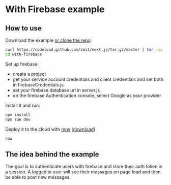 
# With Firebase example

## How to use

Download the example [or clone the repo](https://github.com/zeit/next.js):

```bash
curl https://codeload.github.com/zeit/next.js/tar.gz/master | tar -xz --strip=2 next.js-master/examples/with-firebase
cd with-firebase
```

Set up firebase:
- create a project
- get your service account credentials and client credentials and set both in firebaseCredentials.js
- set your firebase database url in server.js
- on the firebase Authentication console, select Google as your provider

Install it and run:

```bash
npm install
npm run dev
```

Deploy it to the cloud with [now](https://zeit.co/now) ([download](https://zeit.co/download))

```bash
now
```

## The idea behind the example
The goal is to authenticate users with firebase and store their auth token in a session. A logged in user will see their messages on page load and then be able to post new messages. 
